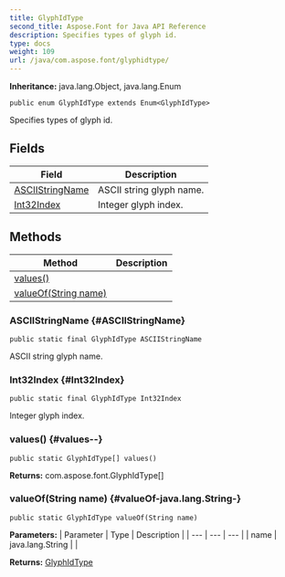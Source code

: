 ```yaml
---
title: GlyphIdType
second_title: Aspose.Font for Java API Reference
description: Specifies types of glyph id.
type: docs
weight: 109
url: /java/com.aspose.font/glyphidtype/
---
```

**Inheritance:**
java.lang.Object, java.lang.Enum
```
public enum GlyphIdType extends Enum<GlyphIdType>
```

Specifies types of glyph id.
## Fields

| Field | Description |
| --- | --- |
| [ASCIIStringName](#ASCIIStringName) | ASCII string glyph name. |
| [Int32Index](#Int32Index) | Integer glyph index. |
## Methods

| Method | Description |
| --- | --- |
| [values()](#values--) |  |
| [valueOf(String name)](#valueOf-java.lang.String-) |  |
### ASCIIStringName {#ASCIIStringName}
```
public static final GlyphIdType ASCIIStringName
```


ASCII string glyph name.

### Int32Index {#Int32Index}
```
public static final GlyphIdType Int32Index
```


Integer glyph index.

### values() {#values--}
```
public static GlyphIdType[] values()
```




**Returns:**
com.aspose.font.GlyphIdType[]
### valueOf(String name) {#valueOf-java.lang.String-}
```
public static GlyphIdType valueOf(String name)
```




**Parameters:**
| Parameter | Type | Description |
| --- | --- | --- |
| name | java.lang.String |  |

**Returns:**
[GlyphIdType](../../com.aspose.font/glyphidtype)
